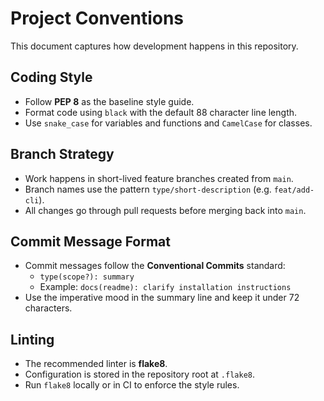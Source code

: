 # Project Conventions

This document captures how development happens in this repository.

## Coding Style

- Follow **PEP 8** as the baseline style guide.
- Format code using `black` with the default 88 character line length.
- Use `snake_case` for variables and functions and `CamelCase` for classes.

## Branch Strategy

- Work happens in short-lived feature branches created from `main`.
- Branch names use the pattern `type/short-description` (e.g. `feat/add-cli`).
- All changes go through pull requests before merging back into `main`.

## Commit Message Format

- Commit messages follow the **Conventional Commits** standard:
  - `type(scope?): summary`
  - Example: `docs(readme): clarify installation instructions`
- Use the imperative mood in the summary line and keep it under 72 characters.

## Linting

- The recommended linter is **flake8**.
- Configuration is stored in the repository root at `.flake8`.
- Run `flake8` locally or in CI to enforce the style rules.
